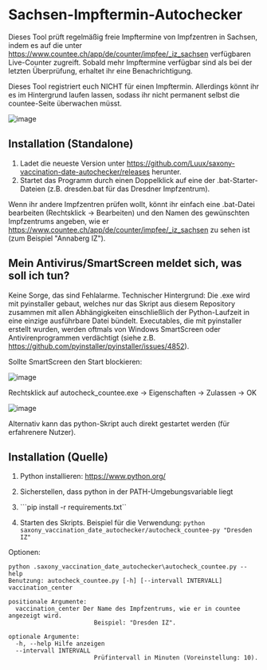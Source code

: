 # Sachsen-Impftermin-Autochecker

Dieses Tool prüft regelmäßig freie Impftermine von Impfzentren in Sachsen, indem es auf die unter https://www.countee.ch/app/de/counter/impfee/_iz_sachsen verfügbaren Live-Counter zugreift.
Sobald mehr Impftermine verfügbar sind als bei der letzten Überprüfung, erhaltet ihr eine Benachrichtigung.

Dieses Tool registriert euch NICHT für einen Impftermin. Allerdings könnt ihr es im Hintergrund laufen lassen, sodass ihr nicht permanent selbst die countee-Seite überwachen müsst.

![image](https://user-images.githubusercontent.com/15156652/117510088-b9f3a700-af8b-11eb-84c4-11c531d17c4c.png)




Installation (Standalone)
------------------------

1. Ladet die neueste Version unter https://github.com/Luux/saxony-vaccination-date-autochecker/releases herunter.
2. Startet das Programm durch einen Doppelklick auf eine der .bat-Starter-Dateien (z.B. dresden.bat für das Dresdner Impfzentrum).

Wenn ihr andere Impfzentren prüfen wollt, könnt ihr einfach eine .bat-Datei bearbeiten (Rechtsklick -> Bearbeiten) und den Namen des gewünschten Impfzentrums angeben, wie er https://www.countee.ch/app/de/counter/impfee/_iz_sachsen zu sehen ist (zum Beispiel "Annaberg IZ").


Mein Antivirus/SmartScreen meldet sich, was soll ich tun?
-------------------------------------------------------------

Keine Sorge, das sind Fehlalarme. Technischer Hintergrund: Die .exe wird mit pyinstaller gebaut, welches nur das Skript aus diesem Repository zusammen mit allen Abhängigkeiten einschließlich der Python-Laufzeit in eine einzige ausführbare Datei bündelt. Executables, die mit pyinstaller erstellt wurden, werden oftmals von Windows SmartScreen oder Antivirenprogrammen verdächtigt (siehe z.B. https://github.com/pyinstaller/pyinstaller/issues/4852).

Sollte SmartScreen den Start blockieren:

![image](https://user-images.githubusercontent.com/15156652/117507377-389a1580-af87-11eb-885d-5a48d432eb9b.png)

Rechtsklick auf autocheck_countee.exe -> Eigenschaften -> Zulassen -> OK

![image](https://user-images.githubusercontent.com/15156652/117507747-c6760080-af87-11eb-9320-e388025f59d4.png)


Alternativ kann das python-Skript auch direkt gestartet werden (für erfahrenere Nutzer).


Installation (Quelle)
---------------------

1. Python installieren: https://www.python.org/

2. Sicherstellen, dass python in der PATH-Umgebungsvariable liegt

3. ```pip install -r requirements.txt``

4. Starten des Skripts. Beispiel für die Verwendung:
```python saxony_vaccination_date_autochecker/autocheck_countee-py "Dresden IZ"```


Optionen:

```
python .saxony_vaccination_date_autochecker\autocheck_countee.py --help
Benutzung: autocheck_countee.py [-h] [--intervall INTERVALL] vaccination_center

positionale Argumente:
  vaccination_center Der Name des Impfzentrums, wie er in countee angezeigt wird.
                        Beispiel: "Dresden IZ".

optionale Argumente:
  -h, --help Hilfe anzeigen
  --intervall INTERVALL
                        Prüfintervall in Minuten (Voreinstellung: 10).
```
